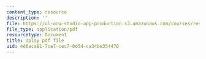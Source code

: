 ```yaml
---
content_type: resource
description: ''
file: https://ol-ocw-studio-app-production.s3.amazonaws.com/courses/res-3-003-learn-to-build-your-own-videogame-with-the-unity-game-engine-and-microsoft-kinect-january-iap-2017/4d6aca817ce7cec70d54ca34be354470_7a4NYOOSVfI.pdf
file_type: application/pdf
resourcetype: Document
title: 3play pdf file
uid: 4d6aca81-7ce7-cec7-0d54-ca34be354470
---
```

